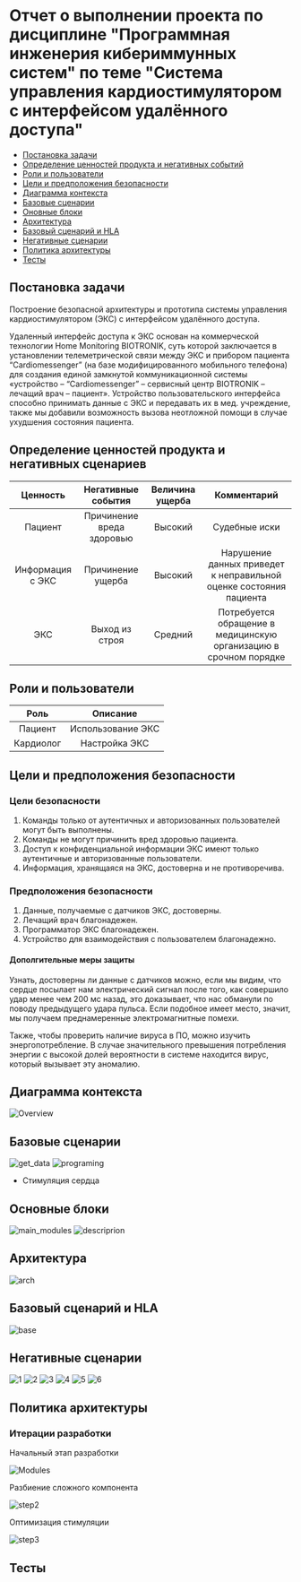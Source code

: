 # Отчет о выполнении проекта по дисциплине "Программная инженерия кибериммунных систем" по теме "Cистема управления кардиостимулятором с интерфейсом удалённого доступа"

- [Постановка задачи](#постановка-задачи)
- [Определение ценностей продукта и негативных событий](#определение-ценностей-продукта-и-негативных-сценариев)
- [Роли и пользователи](#роли-и-пользователи)
- [Цели и предположения безопасности](#цели-и-предположения-безопасности)
- [Диаграмма контекста](#диаграмма-контекста)
- [Базовые сценарии](#базовые-сценарии)
- [Оновные блоки](#основные-блоки)
- [Архитектура](#архитектура)
- [Базовый сценарий и HLA](#базовый-сценарий-и-HLA)
- [Негативные сценарии](#негативные-сценарии)
- [Политика архитектуры](#политика-архитектуры)
- [Тесты](#тесты)

## Постановка задачи
Построение безопасной архитектуры и прототипа системы управления кардиостимулятором (ЭКС) с интерфейсом удалённого доступа.

Удаленный интерфейс доступа к ЭКС основан на коммерческой технологии Home Monitoring BIOTRONIK,
суть которой заключается в установлении телеметрической связи между ЭКС и прибором пациента “Cardiomessenger” (на базе модифицированного мобильного телефона) для создания единой замкнутой коммуникационной системы «устройство – “Cardiomessenger” – сервисный центр BIOTRONIK – лечащий врач – пациент».
Устройство пользовательского интерфейса способно принимать данные с ЭКС и передавать их в мед. учреждение, также мы добавили возможность вызова неотложной помощи в случае ухудшения состояния пациента.

## Определение ценностей продукта и негативных сценариев
| Ценность | Негативные события | Величина ущерба | Комментарий |
|:----------:|:----------:|:----------:|:----------:|
| Пациент | Причинение вреда здоровью | Высокий | Судебные иски |
| Информация с ЭКС | Причинение ущерба | Высокий | Нарушение данных приведет к неправильной оценке состояния пациента |
| ЭКС | Выход из строя | Средний | Потребуется обращение в медицинскую организацию в срочном порядке |

## Роли и пользователи
| Роль | Описание |
|:----------:|:----------:|
| Пациент | Использование ЭКС |
| Кардиолог | Настройка ЭКС |

## Цели и предположения безопасности
### Цели безопасности
1. Команды только от аутентичных и авторизованных пользователей могут быть выполнены.
2. Команды не могут причинить вред здоровью пациента.
3. Доступ к конфиденциальной информации ЭКС имеют только аутентичные и авторизованные пользователи.
4. Информация, хранящаяся на ЭКС, достоверна и не противоречива.

### Предположения безопасности
1. Данные, получаемые с датчиков ЭКС, достоверны.
2. Лечащий врач благонадежен.
3. Программатор ЭКС благонадежен.
4. Устройство для взаимодействия с пользователем благонадежно.

#### Дополгительные меры защиты
Узнать, достоверны ли данные с датчиков можно, если мы видим, что сердце посылает нам электрический сигнал после того, как совершило удар менее чем 200 мс назад, это доказывает, что нас обманули по поводу предыдущего удара пульса. Если подобное имеет место, значит, мы получаем преднамеренные электромагнитные помехи.

Также, чтобы проверить наличие вируса в ПО, можно изучить энергопотребление. В случае значительного превышения потребления энергии с высокой долей вероятности в системе находится вирус, который вызывает эту аномалию.


## Диаграмма контекста
![Overview](images/overview.png)

## Базовые сценарии
![get_data](images/base_get_user_data.png)
![programing](images/base_programing_stimul.png)
* Стимуляция сердца

## Основные блоки
![main_modules](images/main_modules.png)
![descriprion](images/descr_main_modules.png)

## Архитектура
![arch](images/arch_hla.png)

## Базовый сценарий и HLA
![base](images/base_prog_hla.png)

## Негативные сценарии
![1](images/attack_programing_conn.png)
![2](images/attack_prog_con_proccessing.png)
![3](images/attack_csu.png)
![4](images/attack_command_block.png)
![5](images/attack_data_procces.png)
![6](images/attack_database.png)

## Политика архитектуры
### Итерации разработки
Начальный этап разработки

![Modules](images/modules.png)

Разбиение сложного компонента

![step2](images/modules_2.png)

Оптимизация стимуляции

![step3](images/final_arch_hla.png)

## Тесты
